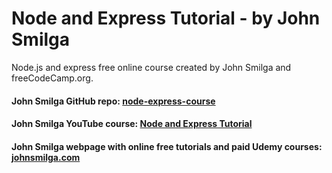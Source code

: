 # Node and Express Tutorial - by John Smilga

Node.js and express free online course created by John Smilga and freeCodeCamp.org. 

#### John Smilga GitHub repo: [node-express-course](https://github.com/john-smilga/node-express-course/tree/main/01-node-tutorial)
#### John Smilga YouTube course: [Node and Express Tutorial](https://www.youtube.com/watch?v=TNV0_7QRDwY)
#### John Smilga webpage with online free tutorials and paid Udemy courses: [johnsmilga.com](https://www.johnsmilga.com/)
